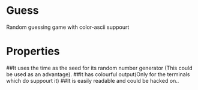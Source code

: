 # Guess
Random guessing game with color-ascii suppourt

# Properties
##It uses the time as the seed for its random number generator (This could be used as an advantage). 
##It has colourful output(Only for the terminals which do suppourt it)
##It is easily readable and could be hacked on..

